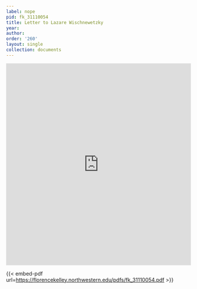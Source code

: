```yaml
---
label: nope
pid: fk_31110054
title: Letter to Lazare Wischnewetzky
year:
author:
order: '260'
layout: single
collection: documents
---
```

<iframe src="https://northwestern.app.box.com/embed/s/6pjkqecz3t9og40av74ecv45rno417pz?sortColumn=date&view=list" width="100%" height="550" frameborder="0" allowfullscreen webkitallowfullscreen msallowfullscreen></iframe>


{{< embed-pdf url=https://florencekelley.northwestern.edu/pdfs/fk_31110054.pdf >}}
